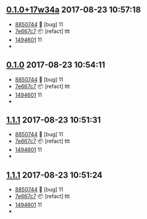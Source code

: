 [0.1.0+17w34a](../../releases/tag/0.1.0+17w34a)     2017-08-23 10:57:18
-----------------------------------------------------------------------

- [8850744](../../commit/8850744) 🐛 [bug] 11
- [7e667c7](../../commit/7e667c7) 📦  [refact] ttt
- [1494601](../../commit/1494601) 11
- 


[0.1.0](../../releases/tag/0.1.0)     2017-08-23 10:54:11
---------------------------------------------------------

- [8850744](../../commit/8850744) 🐛 [bug] 11
- [7e667c7](../../commit/7e667c7) 📦  [refact] ttt
- [1494601](../../commit/1494601) 11
- 


[1.1.1](../../releases/tag/1.1.1)     2017-08-23 10:51:31
---------------------------------------------------------

- [8850744](../../commit/8850744) 🐛 [bug] 11
- [7e667c7](../../commit/7e667c7) 📦  [refact] ttt
- [1494601](../../commit/1494601) 11
- 


[1.1.1](../../releases/tag/1.1.1)     2017-08-23 10:51:24
---------------------------------------------------------

- [8850744](../../commit/8850744) 🐛 [bug] 11
- [7e667c7](../../commit/7e667c7) 📦  [refact] ttt
- [1494601](../../commit/1494601) 11
- 


